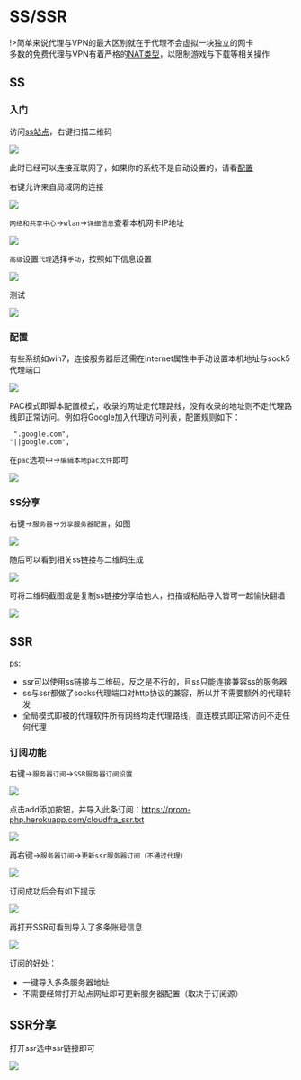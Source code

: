 # SS/SSR

!>简单来说代理与VPN的最大区别就在于代理不会虚拟一块独立的网卡<br>
多数的免费代理与VPN有着严格的[NAT类型](4nat.md)，以限制游戏与下载等相关操作

## SS

### 入门

访问[ss站点](https://free-ss.tk/)，右键扫描二维码

<!-- ![](https://ipfs.io/ipfs/QmWS9eJJi7dnMXjG7jxYAz7NDDCLHnrtSfc6viNRjbBjc9?2.png) -->

![](https://raw.githubusercontent.com/loremwalker/fq-book/master/docs/images/2018-04-30_105508.png)

 此时已经可以连接互联网了，如果你的系统不是自动设置的，请看<a href="#/proxy/ss-ssr?id=配置">配置</a>

右键允许来自局域网的连接

<!-- ![](https://ipfs.io/ipfs/QmbNUAL9vmXcnAkWP15XxevvLqpED2tbAxxnVCeGDs3o9X?1.png) -->

![](https://raw.githubusercontent.com/loremwalker/fq-book/master/docs/images/2018-05-05_032022.png)

`网络和共享中心`-&gt;`wlan`-&gt;`详细信息`查看本机网卡IP地址

<!-- ![](https://ipfs.io/ipfs/QmdwEi4zS8DNWx8gzkykPAoBkocQguEEP4QYhZFQV8Kwj9?4.png) -->

![](https://raw.githubusercontent.com/loremwalker/fq-book/master/docs/images/2018-05-05_032400.png)

`高级`设置`代理`选择`手动`，按照如下信息设置

<!-- ![](https://ipfs.io/ipfs/QmfU5EVwSUgyNtKFbetxfR1pvcyQTgbmM1y5Rp7QYkuX1b?1.png) -->

![](https://raw.githubusercontent.com/loremwalker/fq-book/master/docs/images/x1.png)

测试

<!-- ![](https://ipfs.io/ipfs/QmRfQ2LhCek5jw7UDBxwC2Y9Qm8VLjP17Ehhgh99Kw7Uod?3.png) -->

![](https://raw.githubusercontent.com/loremwalker/fq-book/master/docs/images/x2.png)

### 配置

有些系统如win7，连接服务器后还需在internet属性中手动设置本机地址与sock5代理端口

<!-- ![](https://ipfs.io/ipfs/QmQBdt4QM9GKcgfFdXh1LtKh45ubyrTqhjEgVHUBk9VfG4?4.png) -->

![](https://raw.githubusercontent.com/loremwalker/fq-book/master/docs/images/2018-04-28_224352.png)

PAC模式即脚本配置模式，收录的网址走代理路线，没有收录的地址则不走代理路线即正常访问。例如将Google加入代理访问列表，配置规则如下：

```text
 ".google.com",
"||google.com",
```

在`pac`选项中-&gt;`编辑本地pac文件`即可

<!-- ![](https://ipfs.io/ipfs/QmeHE8dTsEEQhvQRWBjwzKeioyprepRha6vFFYpce4i22o?1.png) -->

![](https://raw.githubusercontent.com/loremwalker/fq-book/master/docs/images/2018-04-28_230423.png)

### SS分享

右键-&gt;`服务器`-&gt;`分享服务器配置`，如图

![](https://raw.githubusercontent.com/loremwalker/fq-book/master/docs/images/2018-53px8.png)

随后可以看到相关ss链接与二维码生成

![](https://raw.githubusercontent.com/loremwalker/fq-book/master/docs/images/2018-06-09_174922.png)

可将二维码截图或是复制ss链接分享给他人，扫描或粘贴导入皆可一起愉快翻墙

![](https://raw.githubusercontent.com/loremwalker/fq-book/master/docs/images/2018-06-09_181034.png)

## SSR

ps:

* ssr可以使用ss链接与二维码，反之是不行的，且ss只能连接兼容ss的服务器
* ss与ssr都做了socks代理端口对http协议的兼容，所以并不需要额外的代理转发
* 全局模式即被的代理软件所有网络均走代理路线，直连模式即正常访问不走任何代理

### 订阅功能

右键->`服务器订阅`->`SSR服务器订阅设置`
<!-- ![](https://ipfs.io/ipfs/QmX4z2VDbj5EDvzRzBHTiyqYsTvvxbgDi3pFwhiLfLLNFL?1.png) -->

![](https://raw.githubusercontent.com/loremwalker/fq-book/master/docs/images/2018-04-28_235146.png)

点击add添加按钮，并导入此条订阅：https://prom-php.herokuapp.com/cloudfra_ssr.txt
<!-- ![](https://ipfs.io/ipfs/QmNbaKnwt9E447xLzndAZvCHDByMbA6rZn4AsdDbeuFDuP?2.png) -->

![](https://raw.githubusercontent.com/loremwalker/fq-book/master/docs/images/2018-06-09_215048.png)

<!-- ![](https://ipfs.io/ipfs/QmfXCT9yWSxPq4G7QuU9b1RzmFWZodAkY2Pzrt7iGHko5X?1.png) -->

再右键->`服务器订阅`->`更新ssr服务器订阅（不通过代理）`

![](https://raw.githubusercontent.com/loremwalker/fq-book/master/docs/images/2018-04-28_235337.png)

订阅成功后会有如下提示
<!-- ![](https://ipfs.io/ipfs/QmdteWfXcW3NzJrB8gbxmF83eoybYfBoLThFEC6f8CwYCw?1.png) -->

![](https://raw.githubusercontent.com/loremwalker/fq-book/master/docs/images/2018-04-28_235358.png)

再打开SSR可看到导入了多条账号信息

![](https://raw.githubusercontent.com/loremwalker/fq-book/master/docs/images/2018-06-09_220222.png)


订阅的好处：

* 一键导入多条服务器地址
* 不需要经常打开站点网址即可更新服务器配置（取决于订阅源）

## SSR分享

打开ssr选中ssr链接即可

![](https://raw.githubusercontent.com/loremwalker/fq-book/master/docs/images/2018-06-09_190728.png)



